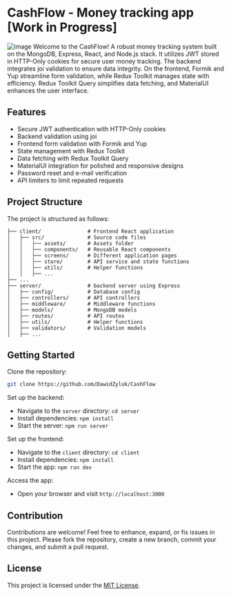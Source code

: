 # CashFlow - Money tracking app [Work in Progress]
![image](https://github.com/DawidZyluk/CashFlow/assets/91137753/6152c329-1400-4034-a138-5c9febfe6bb4)
Welcome to the CashFlow! A robust money tracking system built on the MongoDB, Express, React, and Node.js stack. It utilizes JWT stored in HTTP-Only cookies for secure user money tracking. The backend integrates joi validation to ensure data integrity. On the frontend, Formik and Yup streamline form validation, while Redux Toolkit manages state with efficiency. Redux Toolkit Query simplifies data fetching, and MaterialUI enhances the user interface.

## Features

- Secure JWT authentication with HTTP-Only cookies
- Backend validation using joi
- Frontend form validation with Formik and Yup
- State management with Redux Toolkit
- Data fetching with Redux Toolkit Query
- MaterialUI integration for polished and responsive designs
- Password reset and e-mail verification
- API limiters to limit repeated requests

## Project Structure

The project is structured as follows:

```
├── client/               # Frontend React application
│   ├── src/              # Source code files
│   │   ├── assets/       # Assets folder
│   │   ├── components/   # Reusable React components
│   │   ├── screens/      # Different application pages
│   │   ├── store/        # API service and state functions
│   │   ├── utils/        # Helper functions
│   │   ├── ...
├── ...
├── server/               # backend server using Express
│   ├── config/           # Database config
│   ├── controllers/      # API controllers
│   ├── middleware/       # Middleware functions
│   ├── models/           # MongoDB models
│   ├── routes/           # API routes
│   ├── utils/            # Helper functions
│   ├── validators/       # Validation models
│   ├── ...
```

## Getting Started

Clone the repository:
   ```sh
   git clone https://github.com/DawidZyluk/CashFlow
   ```

Set up the backend:
   - Navigate to the `server` directory: `cd server`
   - Install dependencies: `npm install`
   - Start the server: `npm run server`

Set up the frontend:
   - Navigate to the `client` directory: `cd client`
   - Install dependencies: `npm install`
   - Start the app: `npm run dev`

Access the app:
   - Open your browser and visit `http://localhost:3000`

## Contribution

Contributions are welcome! Feel free to enhance, expand, or fix issues in this project. Please fork the repository, create a new branch, commit your changes, and submit a pull request.

## License

This project is licensed under the [MIT License](LICENSE).
